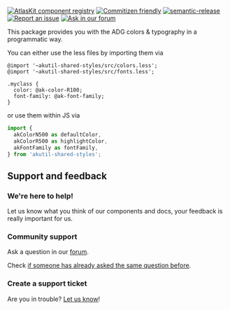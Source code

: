 [![AtlasKit component registry](https://img.shields.io/badge/AtlasKit-components-FF5230.svg)](http://aui-cdn.atlassian.com/atlaskit/registry/)
[![Commitizen friendly](https://img.shields.io/badge/commitizen-friendly-brightgreen.svg)](http://Commitizen.github.io/cz-cli/)
[![semantic-release](https://img.shields.io/badge/GitHub-semantic_release-ffab00.svg)](https://github.com/semantic-release/semantic-release)
[![Report an issue](https://img.shields.io/badge/Report-an_issue-6554C0.svg)](https://ecosystem.atlassian.net/browse/AK)
[![Ask in our forum](https://img.shields.io/badge/Ask-in_our_forum-6554C0.svg)](https://answers.atlassian.com/questions/ask?title=AtlasKit%3A%20&topics=atlaskit,akutil-shared-styles,akutil-shared-styles@37.3.3)

This package provides you with the ADG colors & typography in a programmatic way.


You can either use the less files by importing them via

```less
@import '~akutil-shared-styles/src/colors.less';
@import '~akutil-shared-styles/src/fonts.less';

.myclass {
  color: @ak-color-R100;
  font-family: @ak-font-family;
}
```

or use them within JS via

```js
import {
  akColorN500 as defaultColor,
  akColorR500 as highlightColor,
  akFontFamily as fontFamily,
} from 'akutil-shared-styles';
```



## Support and feedback

### We're here to help!

Let us know what you think of our components and docs, your feedback is really important for us.

### Community support

Ask a question in our [forum](https://answers.atlassian.com/questions/ask?title=AtlasKit%3A%20&topics=atlaskit,akutil-shared-styles,akutil-shared-styles@37.3.3).

Check [if someone has already asked the same question before](https://answers.atlassian.com/questions/topics/42926171/atlaskit).


### Create a support ticket

Are you in trouble? [Let us know](https://ecosystem.atlassian.net/browse/AK)!

